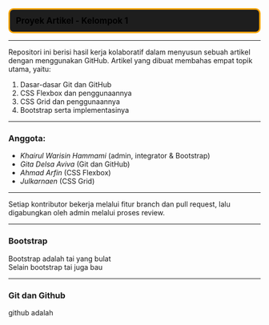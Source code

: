 <!-- Boxed title section -->
<div style="border: 3px solid orange; padding: 12px; border-radius: 10px; background-color: #1e1e1e; color: Black; font-size: 1.2em; font-weight: bold;">
  Proyek Artikel - Kelompok 1
</div>

---

Repositori ini berisi hasil kerja kolaboratif dalam menyusun sebuah artikel dengan menggunakan GitHub.
Artikel yang dibuat membahas empat topik utama, yaitu:

1. Dasar-dasar Git dan GitHub  
2. CSS Flexbox dan penggunaannya  
3. CSS Grid dan penggunaannya  
4. Bootstrap serta implementasinya

---

### Anggota:

- *Khairul Warisin Hammami* (admin, integrator & Bootstrap)  
- *Gita Delsa Aviva* (Git dan GitHub)  
- *Ahmad Arfin* (CSS Flexbox)  
- *Julkarnaen* (CSS Grid)

---

Setiap kontributor bekerja melalui fitur branch dan pull request, lalu digabungkan oleh admin melalui proses review.

---

### Bootstrap 

Bootstrap adalah tai yang bulat  
Selain bootstrap tai juga bau

---


### Git dan Github

github adalah


